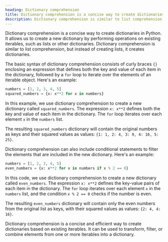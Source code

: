 ```yaml
---
heading: Dictionary comprehension
title: Dictionary comprehension is a concise way to create dictionaries in Python.
description: Dictionary comprehension is similar to list comprehension, but instead of creating lists, it creates dictionaries.
---
```


Dictionary comprehension is a concise way to create dictionaries in Python. It allows us to create a new dictionary by performing operations on existing iterables, such as lists or other dictionaries. Dictionary comprehension is similar to list comprehension, but instead of creating lists, it creates dictionaries.

The basic syntax of dictionary comprehension consists of curly braces `{}` enclosing an expression that defines both the key and value of each item in the dictionary, followed by a `for` loop to iterate over the elements of an iterable object. Here's an example:

```python
numbers = [1, 2, 3, 4, 5]
squared_numbers = {x: x**2 for x in numbers}
```

In this example, we use dictionary comprehension to create a new dictionary called `squared_numbers`. The expression `x: x**2` defines both the key and value of each item in the dictionary. The `for` loop iterates over each element `x` in the `numbers` list.

The resulting `squared_numbers` dictionary will contain the original numbers as keys and their squared values as values: `{1: 1, 2: 4, 3: 9, 4: 16, 5: 25}`.

Dictionary comprehension can also include conditional statements to filter the elements that are included in the new dictionary. Here's an example:

```python
numbers = [1, 2, 3, 4, 5]
even_numbers = {x: x**2 for x in numbers if x % 2 == 0}
```

In this code, we use dictionary comprehension to create a new dictionary called `even_numbers`. The expression `x: x**2` defines the key-value pairs of each item in the dictionary. The `for` loop iterates over each element `x` in the `numbers` list, and the condition `x % 2 == 0` checks if the number is even.

The resulting `even_numbers` dictionary will contain only the even numbers from the original list as keys, with their squared values as values: `{2: 4, 4: 16}`.

Dictionary comprehension is a concise and efficient way to create dictionaries based on existing iterables. It can be used to transform, filter, or combine elements from one or more iterables into a dictionary.
